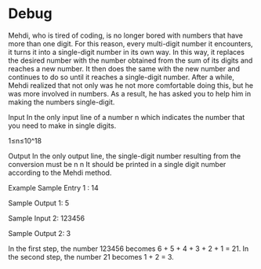 # Debug
Mehdi, who is tired of coding, is no longer bored with numbers that have more than one digit. For this reason, every multi-digit number it encounters, it turns it into a single-digit number in its own way. In this way, it replaces the desired number with the number obtained from the sum of its digits and reaches a new number. It then does the same with the new number and continues to do so until it reaches a single-digit number. After a while, Mehdi realized that not only was he not more comfortable doing this, but he was more involved in numbers. As a result, he has asked you to help him in making the numbers single-digit.

Input
In the only input line of a number n which indicates the number that you need to make in single digits.

1≤n≤10^18

 

Output
In the only output line, the single-digit number resulting from the conversion must be 
n
n It should be printed in a single digit number according to the Mehdi method.

Example
Sample Entry 1 :
14

Sample Output 1:
5

Sample Input 2:
123456

Sample Output 2:
3

In the first step, the number 123456 becomes 6 + 5 + 4 + 3 + 2 + 1 = 21. In the second step, the number 21 becomes 1 + 2 = 3.
